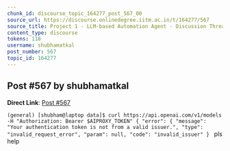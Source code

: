 ```yaml
---
chunk_id: discourse_topic_164277_post_567_00
source_url: https://discourse.onlinedegree.iitm.ac.in/t/164277/567
source_title: Project 1 - LLM-based Automation Agent - Discussion Thread [TDS Jan 2025]
content_type: discourse
tokens: 118
username: shubhamatkal
post_number: 567
topic_id: 164277
---
```


## Post #567 by shubhamatkal

**Direct Link**: [Post #567](https://discourse.onlinedegree.iitm.ac.in/t/164277/567)

`(general) [shubham@laptop data]$ curl https://api.openai.com/v1/models -H "Authorization: Bearer $AIPROXY_TOKEN"
{
 "error": {
 "message": "Your authentication token is not from a valid issuer.",
 "type": "invalid_request_error",
 "param": null,
 "code": "invalid_issuer"
 }
`
pls help
